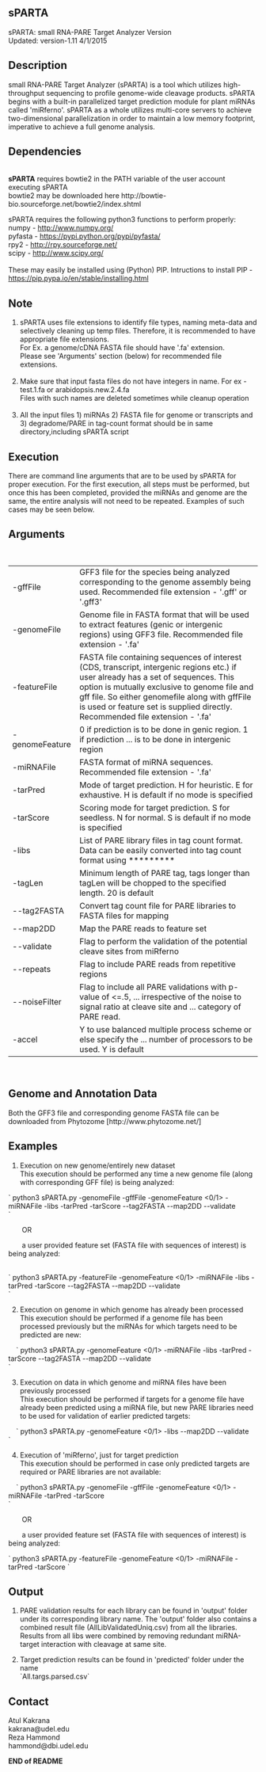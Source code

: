 <html>
<body>
<h2>sPARTA</h2>
sPARTA: small RNA-PARE Target Analyzer Version<br> 
Updated: version-1.11 4/1/2015
<h2><b>Description</b></h2>
<p>small RNA-PARE Target Analyzer (sPARTA) is a tool which utilizes
high-throughput sequencing to profile genome-wide cleavage products.
sPARTA begins with a built-in parallelized target prediction module for plant
miRNAs called 'miRferno'. sPARTA as a whole utilizes multi-core servers to
achieve two-dimensional parallelization in order to maintain a low memory
footprint, imperative to achieve a full genome analysis. </p>
<h2><b>Dependencies</b></h2><br>
<b>sPARTA</b> requires bowtie2 in the PATH variable of the user account executing sPARTA<br>
bowtie2 may be downloaded here http://bowtie-bio.sourceforge.net/bowtie2/index.shtml<br>

sPARTA requires the following python3 functions to perform properly:<br>
numpy - http://www.numpy.org/<br>
pyfasta - https://pypi.python.org/pypi/pyfasta/<br>
rpy2 - http://rpy.sourceforge.net/<br>
scipy - http://www.scipy.org/<br>
<br>
These may easily be installed using (Python) PIP. Intructions to install PIP - https://pip.pypa.io/en/stable/installing.html<br>
<h2><b>Note</b></h2>
<ol>
<li>sPARTA uses file extensions to identify file types, naming meta-data and selectively cleaning up temp files. Therefore, it is recommended to have appropriate file extensions.<br>
For Ex. a genome/cDNA FASTA file should have '.fa' extension.<br>
Please see 'Arguments' section (below) for recommended file extensions.</li><br>
<li>Make sure that input fasta files do not have integers in name. For ex - test.1.fa or arabidopsis.new.2.4.fa<br>
Files with such names are deleted sometimes while cleanup operation</li><br>
<li>All the input files 1) miRNAs 2) FASTA file for genome or transcripts and 3) degradome/PARE in tag-count format should be in same directory,including sPARTA script</li>
</ol>
<h2><b>Execution</b></h2>
<p>There are command line arguments that are to be used by sPARTA for proper
execution. For the first execution, all steps must be performed, but
once this has been completed, provided the miRNAs and genome are the same,
the entire analysis will not need to be repeated. Examples of such cases
may be seen below.</p>
<h2><b>Arguments</b></h2><br>
<table border="0" class="nothing">
<tr>
<td>-gffFile</td>        
<td>GFF3 file for the species being analyzed corresponding  to the genome assembly being used. Recommended file
 extension - '.gff' or '.gff3'</td>
</tr>
<tr>
<td>-genomeFile</td>      
<td>Genome file in FASTA format that will be used to extract features (genic or intergenic regions) using GFF3 file.
Recommended file extension - '.fa'</td>
</tr>
<td>-featureFile</td>
<td>FASTA file containing sequences of interest (CDS, transcript,
 intergenic regions etc.) if user already has a set of
 sequences. This option is mutually exclusive to genome file and
gff file. So either genomefile along with gffFile is used or
 feature set is supplied directly. Recommended file extension - '.fa'</td>
</tr>
<tr><td>-genomeFeature</td>
<td>0 if prediction is to be done in genic region. 1 if prediction
... is to be done in intergenic region</td>
</tr>
<tr><td>-miRNAFile</td><td> FASTA format of miRNA sequences. Recommended file extension - '.fa'</td></tr>
<tr><td>-tarPred</td><td>Mode of target prediction. H for heuristic. E for exhaustive.
 H is default if no mode is specified</td></tr>
<tr><td>-tarScore</td><td>Scoring mode for target prediction. S for seedless. N for
normal. S is default if no mode is specified</td></tr>
<tr><td>-libs</td><td> List of PARE library files in tag count format. Data can be
 easily converted into tag count format using *********</td></tr>
<tr><td>-tagLen</td>       
<td> Minimum length of PARE tag, tags longer than tagLen will be
chopped to the specified length. 20 is default</td></tr>
<tr><td>--tag2FASTA</td>  
<td>Convert tag count file for PARE libraries to FASTA files for
mapping</td></tr>
<tr><td>--map2DD</td>
<td> Map the PARE reads to feature set</td>
<tr><td>--validate</td> 
<td>Flag to perform the validation of the potential cleave sites
 from miRferno</td></tr>
<tr><td>--repeats</td>      
<td> Flag to include PARE reads from repetitive regions</th></td></tr>
<tr><td>--noiseFilter</td>
<td> Flag to include all PARE validations with p-value of <=.5,
...             irrespective of the noise to signal ratio at cleave site and
...             category of PARE read.</td></tr>
<tr><td>-accel</td> 
<td>Y to use balanced multiple process scheme or else specify the
...             number of processors to be used. Y is default</td></tr>
</table>
<br>
<h2><b>Genome and Annotation Data</b></h2>
Both the GFF3 file and corresponding genome FASTA file can be downloaded from
Phytozome [http://www.phytozome.net/]<br>

<h2><b>Examples</b></h2>
<ol start = "1">
<li>Execution on new genome/entirely new dataset<br>
This execution should be performed any time a new genome file (along with corresponding GFF file) is being analyzed:<br></li>
</ol>
`
python3 sPARTA.py -genomeFile <genomeFile.fa> -gffFile <GFF3file> -genomeFeature <0/1> -miRNAFile <miRNAFile.fa> -libs <Lib_A.txt Lib_B.txt> -tarPred -tarScore --tag2FASTA --map2DD --validate<br>
`
<html>
<body>

&nbsp;&nbsp;&nbsp;&nbsp;&nbsp;&nbsp;&nbsp;OR<br>

&nbsp;&nbsp;&nbsp;&nbsp;&nbsp;&nbsp;&nbsp;a user provided feature set (FASTA file with sequences of interest) is being analyzed:<br>
&nbsp;&nbsp;&nbsp;
</body>
</html>
`
python3 sPARTA.py -featureFile <featureFile.fa> -genomeFeature <0/1> -miRNAFile <miRNAFile.fa> -libs <Lib_A.txt Lib_B.txt> -tarPred -tarScore --tag2FASTA --map2DD --validate</li><br>
`
<html>
<body>
<ol start="2">
<li>Execution on genome in which genome has already been processed<br>
This execution should be performed if a genome file has been processed previously but the miRNAs for which targets need to be predicted are new:</li>
</ol>
&nbsp;&nbsp;&nbsp;
</body>
</html>
`
python3 sPARTA.py -genomeFeature <0/1> -miRNAFile <miRNAFile.fa> -libs <Lib_A.txt Lib_B.txt> -tarPred -tarScore --tag2FASTA --map2DD --validate</li><br>
`
<html>
<body>
<ol start="3">
<li>Execution on data in which genome and miRNA files have been previously processed<br>
This execution should be performed if targets for a genome file have already been predicted using a miRNA file, but new PARE libraries need to be used for validation of earlier predicted targets:</li>
</ol>
&nbsp;&nbsp;&nbsp;
</body>
</html>
`
python3 sPARTA.py -genomeFeature <0/1> -libs <Lib_C.txt Lib_D.txt> --map2DD --validate<br>
`
<html>
<body>
<ol start="4"><li>Execution of 'miRferno', just for target prediction<br>
This execution should be performed in case only predicted targets are required or PARE libraries are not available:</li>
</ol>
&nbsp;&nbsp;&nbsp;
</body>
</html>
`
python3 sPARTA.py -genomeFile <genomeFile.fa> -gffFile <GFF3file> -genomeFeature <0/1> -miRNAFile <miRNAFile.fa> -tarPred -tarScore<br>
`
<html>
<body>

&nbsp;&nbsp;&nbsp;&nbsp;&nbsp;&nbsp;&nbsp;OR<br>

&nbsp;&nbsp;&nbsp;&nbsp;&nbsp;&nbsp;&nbsp;a user provided feature set (FASTA file with sequences of interest) is being analyzed:<br>
</body>
</html>
`
python3 sPARTA.py -featureFile <featureFile.fa> -genomeFeature <0/1> -miRNAFile <miRNAFile.fa> -tarPred -tarScore
`
<html>
<body>
<h2><b>Output</b></h2>
<ol>
<li><p>PARE validation results for each library can be found in 'output' folder<br>
    under its corresponding library name. The 'output' folder also contains a combined result file (AllLibValidatedUniq.csv) from all the libraries.<br>
    Results from all libs were combined by removing redundant miRNA-target interaction with cleavage at same site.</p></li>
<li><p>Target prediction results can be found in 'predicted' folder under the name<br>
`All.targs.parsed.csv`</p></li>
</ol>

<h2><b>Contact</b></h2>
Atul Kakrana<br>
kakrana@udel.edu<br>
Reza Hammond<br>
hammond@dbi.udel.edu<br>

<b>END of README</b>
</body>
</html>


